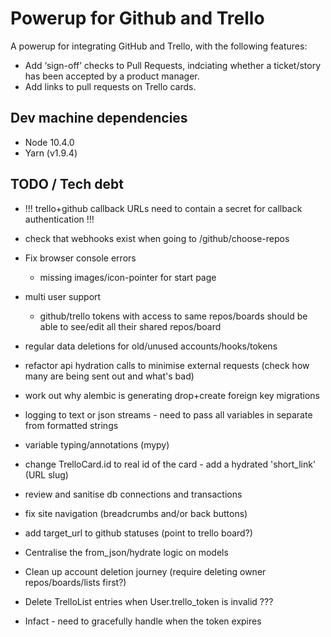 # Powerup for Github and Trello

A powerup for integrating GitHub and Trello, with the following features:

* Add ‘sign-off’ checks to Pull Requests, indciating whether a ticket/story has been accepted by a product manager.
* Add links to pull requests on Trello cards.

## Dev machine dependencies

* Node 10.4.0
* Yarn (v1.9.4)

## TODO / Tech debt
* !!! trello+github callback URLs need to contain a secret for callback authentication !!!
* check that webhooks exist when going to /github/choose-repos
* Fix browser console errors
    * missing images/icon-pointer for start page
* multi user support
    * github/trello tokens with access to same repos/boards should be able to see/edit all their shared repos/board
* regular data deletions for old/unused accounts/hooks/tokens
* refactor api hydration calls to minimise external requests (check how many are being sent out and what's bad)
* work out why alembic is generating drop+create foreign key migrations
* logging to text or json streams - need to pass all variables in separate from formatted strings
* variable typing/annotations (mypy)
* change TrelloCard.id to real id of the card - add a hydrated 'short_link' (URL slug)
* review and sanitise db connections and transactions
* fix site navigation (breadcrumbs and/or back buttons)
* add target_url to github statuses (point to trello board?)
* Centralise the from_json/hydrate logic on models
* Clean up account deletion journey (require deleting owner repos/boards/lists first?)



* Delete TrelloList entries when User.trello_token is invalid ???
* Infact - need to gracefully handle when the token expires